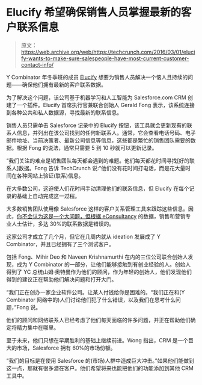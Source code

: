 # Elucify 希望确保销售人员掌握最新的客户联系信息 

> 原文：<https://web.archive.org/web/https://techcrunch.com/2016/03/01/elucify-wants-to-make-sure-salespeople-have-most-current-customer-contact-info/>

Y Combinator 年冬季班的成员 [Elucify](https://web.archive.org/web/20221025223543/http://www.getelucify.com/) 想要为销售人员解决一个恼人且持续的问题——确保他们拥有最新的客户联系数据。

为了解决这个问题，该公司基于机器学习和人工智能为 Salesforce.com CRM 创建了一个插件。Elucify 首席执行官兼联合创始人 Gerald Fong 表示，该系统连接到各种公共和私人数据源，寻找最新的联系信息。

销售人员只需单击 Salesforce 记录中的 Elucify 按钮，该工具就会更新现有的联系人信息，并列出在该公司找到的任何新联系人。通常，它会查看电话号码、电子邮件地址、当前决策者、最新公司信息等信息，这些都是繁忙的销售团队需要的数据。根据 Fong 的说法，通常只需要 5 到 10 秒就可以更新记录。

“我们关注的难点是销售团队每天都会遇到的难题。他们每天都花时间寻找[好的联系人]数据。Fong 告诉 TechCrunch 说:“他们没有花时间打电话，而是花大量时间在各种网站上验证(联系)信息。

在大多数公司，这迫使人们花时间手动清理他们的联系信息，但 Elucify 在每个记录的基础上自动完成这一过程。

大多数销售团队使用像 Salesforce 这样的客户关系管理工具来跟踪这些信息。因此，[你不会认为这是一个大问题，但根据 eConsultancy](https://web.archive.org/web/20221025223543/https://econsultancy.com/blog/64612-the-cost-of-bad-data-stats/?utm_campaign=bloglikes&utm_medium=socialnetwork&utm_source=facebook) 的数据，销售和营销专业人士估计，多达 30%的联系数据是错误的。

这家公司才成立了几个月，但它在几周内就从 ideation 发展成了 Y Combinator，并且已经拥有了三个测试客户。

包括 Fong、Mihir Deo 和 Naveen Krishnamurthi 在内的三位公司联合创始人发现，成为 Y Combinator 的一部分，让他们能够接触到有创业经验的人。创始人得到了 YC 总统山姆·奥特曼作为他们的顾问，作为年轻的创始人，他们发现他们得到的建议正在帮助他们解决问题和打开大门。

“我们正在创办一家企业软件公司。让某人付钱给你是困难的。“我们正在和(Y Combinator 网络中的)人们讨论他们犯了什么错误，以及我们在思考什么问题，”Fong 说。

他们的顾问和网络联系人已经考虑了他们每天面临的许多问题，并正在帮助他们确定将精力集中在哪里。

至于未来，他们只想在早期胜利的基础上继续前进。Wong 指出，CRM 是一个巨大的市场，Salesforce 拥有 60%的市场份额。

“我们的目标是在使用 Salesforce 的(市场)人群中造成巨大冲击。”如果他们能做到这一点，那就有很多潜在客户。他们希望将来也能把他们的功能添加到其他 CRM 工具中。